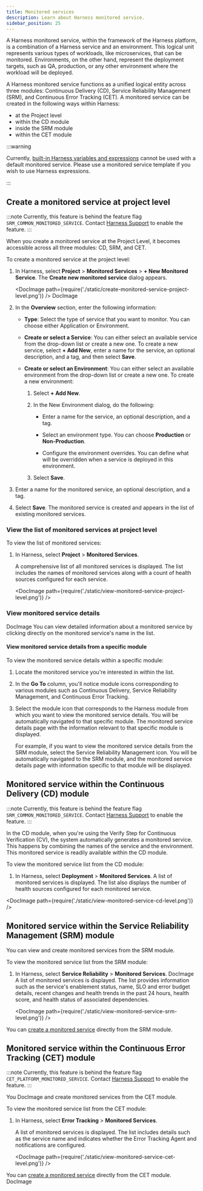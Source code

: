 ```yaml
---
title: Monitored services
description: Learn about Harness monitored service.
sidebar_position: 25
---
```


A Harness monitored service, within the framework of the Harness platform, is a combination of a Harness service and an environment. This logical unit represents various types of workloads, like microservices, that can be monitored. Environments, on the other hand, represent the deployment targets, such as QA, production, or any other environment where the workload will be deployed.

A Harness monitored service functions as a unified logical entity across three modules: Continuous Delivery (CD), Service Reliability Management (SRM), and Continuous Error Tracking (CET). A monitored service can be created in the following ways within Harness:

- at the Project level
- within the CD module
- inside the SRM module
- within the CET module

:::warning

Currently, [built-in Harness variables and expressions](/docs/category/variables-and-expressions) cannot be used with a default monitored service. Please use a monitored service template if you wish to use Harness expressions. 

:::

## Create a monitored service at project level

:::note
Currently, this feature is behind the feature flag `SRM_COMMON_MONITORED_SERVICE`. Contact [Harness Support](mailto:support@harness.io) to enable the feature.
:::

When you create a monitored service at the Project Level, it becomes accessible across all three modules: CD, SRM, and CET.

To create a monitored service at the project level:

1. In Harness, select **Project** > **Monitored Services** > **+ New Monitored Service**.
    The **Create new monitored service** dialog appears.

   <DocImage path={require('./static/create-monitored-service-project-level.png')} />
   DocImage

2. In the **Overview** section, enter the following information:

   - **Type**: Select the type of service that you want to monitor. You can choose either Application or Environment.

   - **Create or select a Service**: You can either select an available service from the drop-down list or create a new one. To create a new service, select **+ Add New**, enter a name for the service, an optional description, and a tag, and then select **Save**.

   - **Create or select an Environment**: You can either select an available environment from the drop-down list or create a new one. To create a new environment:

     1. Select **+ Add New**.

     2. In the New Environment dialog, do the following:

        - Enter a name for the service, an optional description, and a tag.

        - Select an environment type. You can choose **Production** or **Non-Production**.

        - Configure the environment overrides. You can define what will be overridden when a service is deployed in this environment.

     3. Select **Save**.

3. Enter a name for the monitored service, an optional description, and a tag.
4. Select **Save**.
   The monitored service is created and appears in the list of existing monitored services.

### View the list of monitored services at project level

To view the list of monitored services:

1. In Harness, select **Project** > **Monitored Services**.

   A comprehensive list of all monitored services is displayed. The list includes the names of monitored services along with a count of health sources configured for each service.

   <DocImage path={require('./static/view-monitored-service-project-level.png')} />

### View monitored service details

DocImage
You can view detailed information about a monitored service by clicking directly on the monitored service's name in the list.

#### View monitored service details from a specific module

To view the monitored service details within a specific module:

1. Locate the monitored service you're interested in within the list.
2. In the **Go To** column, you'll notice module icons corresponding to various modules such as Continuous Delivery, Service Reliability Management, and Continuous Error Tracking.
3. Select the module icon that corresponds to the Harness module from which you want to view the monitored service details. You will be automatically navigated to that specific module. The monitored service details page with the information relevant to that specific module is displayed.

   For example, if you want to view the monitored service details from the SRM module, select the Service Reliability Management icon. You will be automatically navigated to the SRM module, and the monitored service details page with information specific to that module will be displayed.

## Monitored service within the Continuous Delivery (CD) module

:::note
Currently, this feature is behind the feature flag `SRM_COMMON_MONITORED_SERVICE`. Contact [Harness Support](mailto:support@harness.io) to enable the feature.
:::

In the CD module, when you're using the Verify Step for Continuous Verification (CV), the system automatically generates a monitored service. This happens by combining the names of the service and the environment. This monitored service is readily available within the CD module.

To view the monitored service list from the CD module:

1. In Harness, select **Deployment** > **Monitored Services**.
   A list of monitored services is displayed. The list also displays the number of health sources configured for each monitored service.

<DocImage path={require('./static/view-monitored-service-cd-level.png')} />

## Monitored service within the Service Reliability Management (SRM) module

You can view and create monitored services from the SRM module.

To view the monitored service list from the SRM module:

1. In Harness, select **Service Reliability** > **Monitored Services**.
   DocImage
   A list of monitored services is displayed. The list provides information such as the service's enablement status, name, SLO and error budget details, recent changes and health trends in the past 24 hours, health score, and health status of associated dependencies.

   <DocImage path={require('./static/view-monitored-service-srm-level.png')} />

You can [create a monitored service](../service-reliability-management/monitored-service/create-monitored-service.md) directly from the SRM module.

## Monitored service within the Continuous Error Tracking (CET) module

:::note
Currently, this feature is behind the feature flag `CET_PLATFORM_MONITORED_SERVICE`. Contact [Harness Support](mailto:support@harness.io) to enable the feature.
:::

You DocImage and create monitored services from the CET module.

To view the monitored service list from the CET module:

1. In Harness, select **Error Tracking** > **Monitored Services**.

   A list of monitored services is displayed.
   The list includes details such as the service name and indicates whether the Error Tracking Agent and notifications are configured.

   <DocImage path={require('./static/view-monitored-service-cet-level.png')} />

You can [create a monitored service](../continuous-error-tracking/get-started/onboarding-guide.md) directly from the CET module.
DocImage
